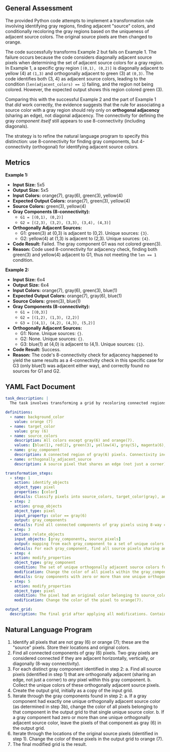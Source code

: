 ## General Assessment

The provided Python code attempts to implement a transformation rule involving identifying gray regions, finding adjacent "source" colors, and conditionally recoloring the gray regions based on the uniqueness of adjacent source colors. The original source pixels are then changed to orange.

The code successfully transforms Example 2 but fails on Example 1. The failure occurs because the code considers diagonally adjacent source pixels when determining the set of adjacent source colors for a gray region. In Example 1, a specific gray region `[(0,1), (0,2)]` is diagonally adjacent to yellow (4) at `(1,3)` and orthogonally adjacent to green (3) at `(0,3)`. The code identifies both {3, 4} as adjacent source colors, leading to the condition (`len(adjacent_colors) == 1`) failing, and the region not being colored. However, the expected output shows this region colored green (3).

Comparing this with the successful Example 2 and the part of Example 1 that *did* work correctly, the evidence suggests that the rule for associating a source color with a gray region should rely only on **orthogonal adjacency** (sharing an edge), not diagonal adjacency. The connectivity for defining the gray *component itself* still appears to use 8-connectivity (including diagonals).

The strategy is to refine the natural language program to specify this distinction: use 8-connectivity for finding gray components, but 4-connectivity (orthogonal) for identifying adjacent source colors.

## Metrics

**Example 1:**

*   **Input Size:** 5x5
*   **Output Size:** 5x5
*   **Input Colors:** orange(7), gray(6), green(3), yellow(4)
*   **Expected Output Colors:** orange(7), green(3), yellow(4)
*   **Source Colors:** green(3), yellow(4)
*   **Gray Components (8-connectivity):**
    *   `G1 = [(0,1), (0,2)]`
    *   `G2 = [(2,3), (3,2), (3,3), (3,4), (4,3)]`
*   **Orthogonally Adjacent Sources:**
    *   G1: green(3) at (0,3) is adjacent to (0,2). Unique sources: `{3}`.
    *   G2: yellow(4) at (1,3) is adjacent to (2,3). Unique sources: `{4}`.
*   **Code Result:** Failed. The gray component G1 was not colored green(3).
*   **Reason:** Code used 8-connectivity for adjacency check, finding both green(3) and yellow(4) adjacent to G1, thus not meeting the `len == 1` condition.

**Example 2:**

*   **Input Size:** 6x4
*   **Output Size:** 6x4
*   **Input Colors:** orange(7), gray(6), green(3), blue(1)
*   **Expected Output Colors:** orange(7), gray(6), blue(1)
*   **Source Colors:** green(3), blue(1)
*   **Gray Components (8-connectivity):**
    *   `G1 = [(0,3)]`
    *   `G2 = [(1,2), (1,3), (2,2)]`
    *   `G3 = [(4,1), (4,2), (4,3), (5,2)]`
*   **Orthogonally Adjacent Sources:**
    *   G1: None. Unique sources: `{}`.
    *   G2: None. Unique sources: `{}`.
    *   G3: blue(1) at (4,0) is adjacent to (4,1). Unique sources: `{1}`.
*   **Code Result:** Success.
*   **Reason:** The code's 8-connectivity check for adjacency happened to yield the same results as a 4-connectivity check in this specific case for G3 (only blue(1) was adjacent either way), and correctly found no sources for G1 and G2.

## YAML Fact Document


```yaml
task_description: |
  The task involves transforming a grid by recoloring connected regions of gray pixels based on the color of nearby "source" pixels, and then changing the original source pixels to orange.

definitions:
  - name: background_color
    value: orange (7)
  - name: target_color
    value: gray (6)
  - name: source_colors
    description: All colors except gray(6) and orange(7).
    values: [blue(1), red(2), green(3), yellow(4), gray(5), magenta(6), azure(8), maroon(9)] # Note: magenta(6) is gray, corrected list: [1, 2, 3, 4, 5, 8, 9]
  - name: gray_component
    description: A connected region of gray(6) pixels. Connectivity includes diagonals (8-way).
  - name: orthogonally_adjacent_source
    description: A source pixel that shares an edge (not just a corner) with any pixel belonging to a specific gray_component.

transformation_steps:
  - step: 1
    action: identify_objects
    object_type: pixel
    properties: [color]
    details: Classify pixels into source_colors, target_color(gray), and background_color(orange).
  - step: 2
    action: group_objects
    object_type: pixel
    input_property: color == gray(6)
    output: gray_components
    details: Find all connected components of gray pixels using 8-way connectivity.
  - step: 3
    action: relate_objects
    input_objects: [gray_components, source_pixels]
    output: mapping from each gray_component to a set of unique colors of orthogonally_adjacent_source pixels.
    details: For each gray_component, find all source pixels sharing an edge with any pixel in the component. Collect the unique colors of these source pixels.
  - step: 4
    action: modify_properties
    object_type: gray_component
    condition: The set of unique orthogonally adjacent source colors for the component has exactly one element.
    modification: Change the color of all pixels within the gray_component to the single unique source color found in step 3.
    details: Gray components with zero or more than one unique orthogonally adjacent source color remain unchanged.
  - step: 5
    action: modify_properties
    object_type: pixel
    condition: The pixel had an original color belonging to source_colors.
    modification: Change the color of the pixel to orange(7).

output_grid:
  description: The final grid after applying all modifications. Contains original background pixels, potentially recolored gray components, unchanged gray components, and orange pixels where source pixels used to be.
```


## Natural Language Program

1.  Identify all pixels that are not gray (6) or orange (7); these are the "source" pixels. Store their locations and original colors.
2.  Find all connected components of gray (6) pixels. Two gray pixels are considered connected if they are adjacent horizontally, vertically, or diagonally (8-way connectivity).
3.  For each distinct gray component identified in step 2:
    a.  Find all source pixels (identified in step 1) that are orthogonally adjacent (sharing an edge, not just a corner) to *any* pixel within this gray component.
    b.  Collect the unique colors of these orthogonally adjacent source pixels.
4.  Create the output grid, initially as a copy of the input grid.
5.  Iterate through the gray components found in step 2:
    a.  If a gray component had exactly one unique orthogonally adjacent source color (as determined in step 3b), change the color of all pixels belonging to that component in the output grid to that single unique source color.
    b.  If a gray component had zero or more than one unique orthogonally adjacent source color, leave the pixels of that component as gray (6) in the output grid.
6.  Iterate through the locations of the original source pixels (identified in step 1). Change the color of these pixels in the output grid to orange (7).
7.  The final modified grid is the result.